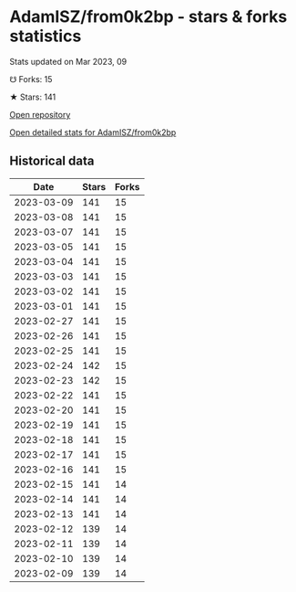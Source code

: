 # AdamISZ/from0k2bp - stars & forks statistics

Stats updated on Mar 2023, 09

☋ Forks: 15

★ Stars: 141

[Open repository](https://github.com/AdamISZ/from0k2bp)

[Open detailed stats for AdamISZ/from0k2bp](https://reviewgithub.com/rep/AdamISZ/from0k2bp)

## Historical data
| Date | Stars | Forks |
|------|-------|-------|
| 2023-03-09 | 141 | 15 | 
| 2023-03-08 | 141 | 15 | 
| 2023-03-07 | 141 | 15 | 
| 2023-03-05 | 141 | 15 | 
| 2023-03-04 | 141 | 15 | 
| 2023-03-03 | 141 | 15 | 
| 2023-03-02 | 141 | 15 | 
| 2023-03-01 | 141 | 15 | 
| 2023-02-27 | 141 | 15 | 
| 2023-02-26 | 141 | 15 | 
| 2023-02-25 | 141 | 15 | 
| 2023-02-24 | 142 | 15 | 
| 2023-02-23 | 142 | 15 | 
| 2023-02-22 | 141 | 15 | 
| 2023-02-20 | 141 | 15 | 
| 2023-02-19 | 141 | 15 | 
| 2023-02-18 | 141 | 15 | 
| 2023-02-17 | 141 | 15 | 
| 2023-02-16 | 141 | 15 | 
| 2023-02-15 | 141 | 14 | 
| 2023-02-14 | 141 | 14 | 
| 2023-02-13 | 141 | 14 | 
| 2023-02-12 | 139 | 14 | 
| 2023-02-11 | 139 | 14 | 
| 2023-02-10 | 139 | 14 | 
| 2023-02-09 | 139 | 14 | 

